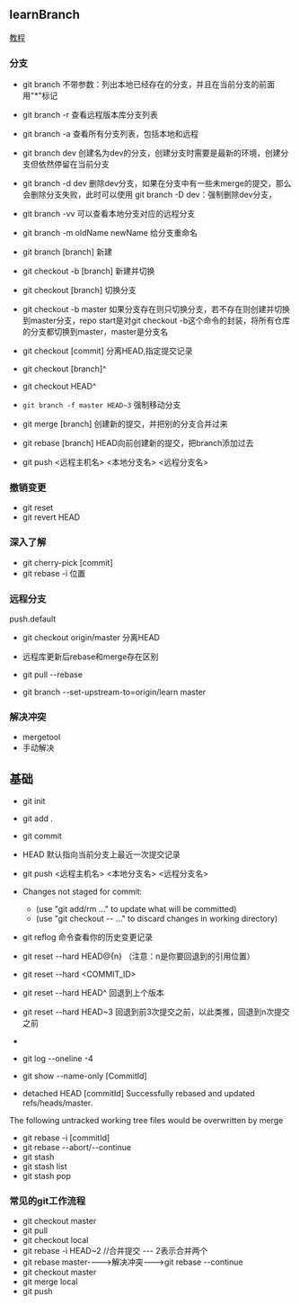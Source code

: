 

## learnBranch
[教程](https://learngitbranching.js.org/)


### 分支
+ git branch  不带参数：列出本地已经存在的分支，并且在当前分支的前面用"*"标记
+ git branch -r  查看远程版本库分支列表
+ git branch -a  查看所有分支列表，包括本地和远程
+ git branch dev  创建名为dev的分支，创建分支时需要是最新的环境，创建分支但依然停留在当前分支
+ git branch -d dev  删除dev分支，如果在分支中有一些未merge的提交，那么会删除分支失败，此时可以使用 git branch -D dev：强制删除dev分支，
+ git branch -vv  可以查看本地分支对应的远程分支
+ git branch -m oldName newName 给分支重命名

+ git branch [branch]    新建
+ git checkout -b [branch] 新建并切换
+ git checkout [branch]    切换分支
+ git checkout -b master 如果分支存在则只切换分支，若不存在则创建并切换到master分支，repo start是对git checkout -b这个命令的封装，将所有仓库的分支都切换到master，master是分支名

+ git checkout [commit]  分离HEAD,指定提交记录
+ git checkout [branch]^ 
+ git checkout HEAD^
+ `git branch -f master HEAD~3` 强制移动分支


+ git merge [branch]  创建新的提交，并把别的分支合并过来
+ git rebase [branch]  HEAD向前创建新的提交，把branch添加过去
+ git push <远程主机名> <本地分支名>  <远程分支名>

### 撤销变更
+ git reset
+ git revert HEAD

### 深入了解
+ git cherry-pick [commit]
+ git rebase -i 位置

### 远程分支
push.default
+ git checkout origin/master  分离HEAD
+ 远程库更新后rebase和merge存在区别
+ git pull --rebase


+ git branch --set-upstream-to=origin/learn master

### 解决冲突
+ mergetool
+ 手动解决







## 基础
+ git init
+ git add .
+ git commit
+ HEAD 默认指向当前分支上最近一次提交记录
+ git push <远程主机名> <本地分支名> <远程分支名>      
+ Changes not staged for commit:
   + (use "git add/rm <file>..." to update what will be committed)
   + (use "git checkout -- <file>..." to discard changes in working directory)
+ git reflog  命令查看你的历史变更记录
+ git reset --hard HEAD@{n}    （注意：n是你要回退到的引用位置）
+ git reset --hard <COMMIT_ID>
+ git reset --hard HEAD^         回退到上个版本

+ git reset --hard HEAD~3   回退到前3次提交之前，以此类推，回退到n次提交之前
+ 
+ git log --oneline -4
+ git show --name-only [CommitId]

+ detached HEAD [commitId]     Successfully rebased and updated refs/heads/master.

The following untracked working tree files would be overwritten by merge

+ git rebase -i [commitId]
+ git rebase --abort/--continue
+ git stash
+ git stash list
+ git stash pop




### 常见的git工作流程
+ git checkout master
+ git pull
+ git checkout local
+ git rebase -i HEAD~2  //合并提交 --- 2表示合并两个
+ git rebase master---->解决冲突--->git rebase --continue
+ git checkout master
+ git merge local
+ git push




